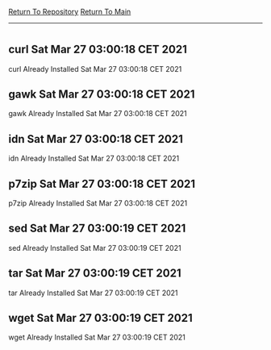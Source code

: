 [Return To Repository](https://github.com/bast69/piholeparser/)
[Return To Main](https://github.com/bast69/piholeparser/blob/master/RecentRunLogs/Mainlog.md)
____________________________________
# 
## curl Sat Mar 27 03:00:18 CET 2021
curl Already Installed Sat Mar 27 03:00:18 CET 2021
## gawk Sat Mar 27 03:00:18 CET 2021
gawk Already Installed Sat Mar 27 03:00:18 CET 2021
## idn Sat Mar 27 03:00:18 CET 2021
idn Already Installed Sat Mar 27 03:00:18 CET 2021
## p7zip Sat Mar 27 03:00:18 CET 2021
p7zip Already Installed Sat Mar 27 03:00:18 CET 2021
## sed Sat Mar 27 03:00:19 CET 2021
sed Already Installed Sat Mar 27 03:00:19 CET 2021
## tar Sat Mar 27 03:00:19 CET 2021
tar Already Installed Sat Mar 27 03:00:19 CET 2021
## wget Sat Mar 27 03:00:19 CET 2021
wget Already Installed Sat Mar 27 03:00:19 CET 2021
